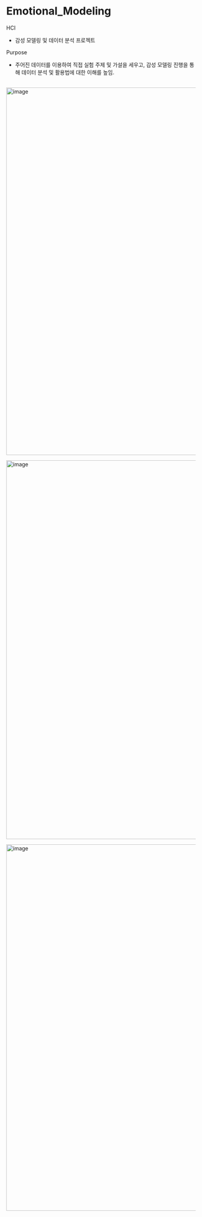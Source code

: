 # Emotional_Modeling
HCI 
- 감성 모델링 및 데이터 분석 프로젝트

Purpose 
- 주어진 데이터를 이용하여 직접 실험 주제 및 가설을 세우고,
  감성 모델링 진행을 통해 데이터 분석 및 활용법에 대한 이해를 높임.<br><br>

<img width="975" alt="image" src="https://github.com/mlnzlk/Emotional_Modeling/assets/93921790/808f342e-5056-4a10-bea4-c6e362f650a1"> <br>

<img width="1005" alt="image" src="https://github.com/mlnzlk/Emotional_Modeling/assets/93921790/bdb8186e-74e2-4de4-b3da-efbec7f8da7a"><br>

<img width="972" alt="image" src="https://github.com/mlnzlk/Emotional_Modeling/assets/93921790/053779f8-3d29-490a-936f-4200371a803a"><br>




